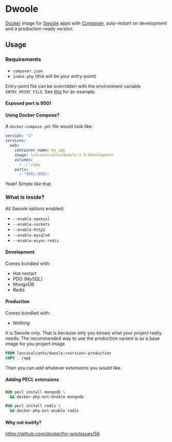 # Dwoole
[Docker](https://www.docker.com/) image for [Swoole](https://www.swoole.co.uk/) apps with [Composer](https://getcomposer.org/), auto-restart on development and a production-ready version.

## Usage

### Requirements
- `composer.json`
- `index.php` (this will be your entry-point)

Entry-point file can be overridden with the environment variable `ENTRY_POINT_FILE`. See [this](https://github.com/leocavalcante/siler/blob/master/examples/swoole-chat/docker-compose.yml) for an example.

#### Exposed port is 9501

#### Using Docker Compose?

A `docker-compose.yml` file would look like:

```yaml
version: "3"
services:
  web:
    container_name: my_app
    image: leocavalcante/dwoole:1.0-development
    volumes:
      - ./:/app
    ports:
      - "9501:9501"
```

Yeah! Simple like that.

### What is inside?

All Swoole options enabled:
* `--enable-openssl`
* `--enable-sockets`
* `--enable-http2`
* `--enable-mysqlnd`
* `--enable-async-redis`

#### Development

Comes bundled with:
- Hot-restart
- PDO (MySQL)
- MongoDB
- Redis


#### Production

Comes bundled with:
- *Nothing*

It is Swoole only. That is because only you knows what your project really needs.
The recommended way to use the production variant is as a base image for you project image.

```Dockerfile
FROM leocavalcante/dwoole:<version>-production
COPY . /app
```

Then you can add whatever extensions you would like.

##### Adding PECL extensions

```Dockerfile
RUN pecl install mongodb \
  && docker-php-ext-enable mongodb
```

```Dockerfile
RUN pecl install redis \
  && docker-php-ext-enable redis
  ```

#### Why not inotify?

https://github.com/docker/for-win/issues/56
